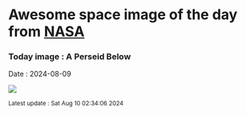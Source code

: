 
# Awesome space image of the day from [NASA](https://api.nasa.gov/)

### Today image : A Perseid Below
Date : 2024-08-09

![](https://apod.nasa.gov/apod/image/2408/perseid_iss_4256_1024c.jpg)

<small>Latest update : Sat Aug 10 02:34:06 2024</small>
        